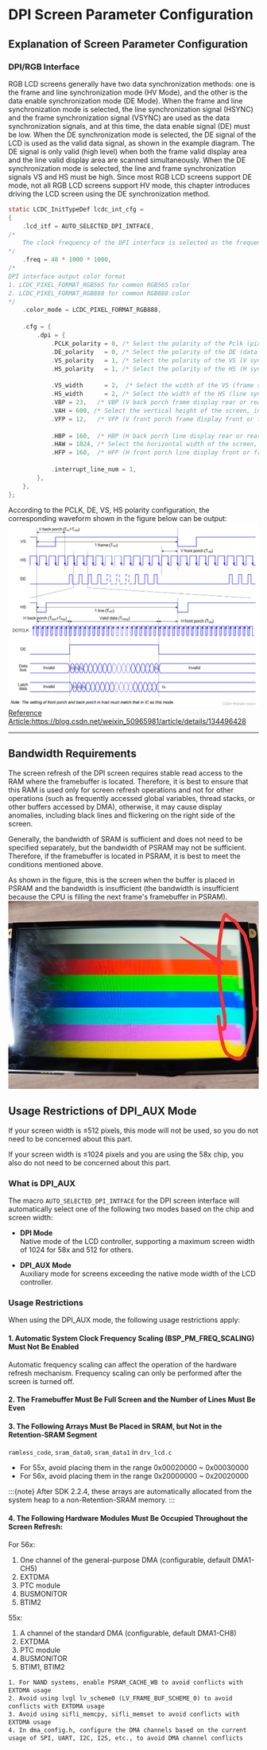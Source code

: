 # DPI Screen Parameter Configuration

## Explanation of Screen Parameter Configuration
### **DPI/RGB Interface**
RGB LCD screens generally have two data synchronization methods: one is the frame and line synchronization mode (HV Mode), and the other is the data enable synchronization mode (DE Mode). When the frame and line synchronization mode is selected, the line synchronization signal (HSYNC) and the frame synchronization signal (VSYNC) are used as the data synchronization signals, and at this time, the data enable signal (DE) must be low.
When the DE synchronization mode is selected, the DE signal of the LCD is used as the valid data signal, as shown in the example diagram. The DE signal is only valid (high level) when both the frame valid display area and the line valid display area are scanned simultaneously. When the DE synchronization mode is selected, the line and frame synchronization signals VS and HS must be high.
Since most RGB LCD screens support DE mode, not all RGB LCD screens support HV mode, this chapter introduces driving the LCD screen using the DE synchronization method.

```c
static LCDC_InitTypeDef lcdc_int_cfg =
{
    .lcd_itf = AUTO_SELECTED_DPI_INTFACE,
/*
    The clock frequency of the DPI interface is selected as the frequency after the hcpu main frequency is divided. For example, if the hcpu main frequency is 240 MHz, the available frequencies can only be 40/48/60/80. If 62 MHz is set, it will actually be set to 60 MHz.
*/    
    .freq = 48 * 1000 * 1000,
/*
DPI interface output color format
1. LCDC_PIXEL_FORMAT_RGB565 for common RGB565 color
2. LCDC_PIXEL_FORMAT_RGB888 for common RGB888 color 
*/    
    .color_mode = LCDC_PIXEL_FORMAT_RGB888,

    .cfg = {
        .dpi = {
            .PCLK_polarity = 0, /* Select the polarity of the Pclk (pixel clock signal line) in the DPI waveform */
            .DE_polarity   = 0, /* Select the polarity of the DE (data enable signal) in the DPI waveform */
            .VS_polarity   = 1, /* Select the polarity of the VS (V sync frame synchronization signal) in the DPI waveform */
            .HS_polarity   = 1, /* Select the polarity of the HS (H sync line synchronization signal) in the DPI waveform */

            .VS_width      = 2,  /* Select the width of the VS (frame synchronization signal) duration, in units of (number of HS waveforms) */
            .HS_width      = 2, /* Select the width of the HS (line synchronization signal) duration, in units of (number of Pclk waveforms) */
            .VBP = 23,   /* VBP (V back porch frame display rear or rear shoulder) width, in units of (number of HS waveforms) */
            .VAH = 600, /* Select the vertical height of the screen, in units of (lines) */
            .VFP = 12,   /* VFP (V front porch frame display front or front shoulder) width, in units of (number of HS waveforms)*/

            .HBP = 160,  /* HBP (H back porch line display rear or rear shoulder) width, in units of (number of Pclk waveforms) */
            .HAW = 1024, /* Select the horizontal width of the screen, in units of (columns) */
            .HFP = 160,  /* HFP (H front porch line display front or front shoulder) width, in units of (number of Pclk waveforms) */

            .interrupt_line_num = 1,
        },
    },
};
```

According to the PCLK, DE, VS, HS polarity configuration, the corresponding waveform shown in the figure below can be output:
![alt text](../assets/st77922.png)
[Reference Article:](https://blog.csdn.net/weixin_50965981/article/details/134496428)https://blog.csdn.net/weixin_50965981/article/details/134496428
***

## Bandwidth Requirements
The screen refresh of the DPI screen requires stable read access to the RAM where the framebuffer is located. Therefore, it is best to ensure that this RAM is used only for screen refresh operations and not for other operations (such as frequently accessed global variables, thread stacks, or other buffers accessed by DMA), otherwise, it may cause display anomalies, including black lines and flickering on the right side of the screen.

Generally, the bandwidth of SRAM is sufficient and does not need to be specified separately, but the bandwidth of PSRAM may not be sufficient. Therefore, if the framebuffer is located in PSRAM, it is best to meet the conditions mentioned above.

As shown in the figure, this is the screen when the buffer is placed in PSRAM and the bandwidth is insufficient (the bandwidth is insufficient because the CPU is filling the next frame's framebuffer in PSRAM).
![alt text](assets/lcd_dpi_psram_bandwidth_exhausted.png)

## Usage Restrictions of DPI_AUX Mode
If your screen width is ≤512 pixels, this mode will not be used, so you do not need to be concerned about this part.

If your screen width is ≤1024 pixels and you are using the 58x chip, you also do not need to be concerned about this part.

### What is DPI_AUX
The macro `AUTO_SELECTED_DPI_INTFACE` for the DPI screen interface will automatically select one of the following two modes based on the chip and screen width:

- **DPI Mode**<br>
  Native mode of the LCD controller, supporting a maximum screen width of 1024 for 58x and 512 for others.

- **DPI_AUX Mode**<br>
  Auxiliary mode for screens exceeding the native mode width of the LCD controller.

### Usage Restrictions
When using the DPI_AUX mode, the following usage restrictions apply:

#### 1. Automatic System Clock Frequency Scaling (BSP_PM_FREQ_SCALING) Must Not Be Enabled
Automatic frequency scaling can affect the operation of the hardware refresh mechanism. Frequency scaling can only be performed after the screen is turned off.
#### 2. The Framebuffer Must Be Full Screen and the Number of Lines Must Be Even
#### 3. The Following Arrays Must Be Placed in SRAM, but Not in the Retention-SRAM Segment

`ramless_code`, `sram_data0`, `sram_data1` in `drv_lcd.c`
* For 55x, avoid placing them in the range 0x00020000 ~ 0x00030000
* For 56x, avoid placing them in the range 0x20000000 ~ 0x20020000

:::{note}
After SDK 2.2.4, these arrays are automatically allocated from the system heap to a non-Retention-SRAM memory.
:::
#### 4. The Following Hardware Modules Must Be Occupied Throughout the Screen Refresh:

For 56x:
1. One channel of the general-purpose DMA (configurable, default DMA1-CH5)
2. EXTDMA
3. PTC module
4. BUSMONITOR
5. BTIM2

55x:
1. A channel of the standard DMA (configurable, default DMA1-CH8)
2. EXTDMA
3. PTC module
4. BUSMONITOR
5. BTIM1, BTIM2


```{caution}
1. For NAND systems, enable PSRAM_CACHE_WB to avoid conflicts with EXTDMA usage
2. Avoid using lvgl lv_scheme0 (LV_FRAME_BUF_SCHEME_0) to avoid conflicts with EXTDMA usage
3. Avoid using sifli_memcpy, sifli_memset to avoid conflicts with EXTDMA usage
4. In dma_config.h, configure the DMA channels based on the current usage of SPI, UART, I2C, I2S, etc., to avoid DMA channel conflicts
```